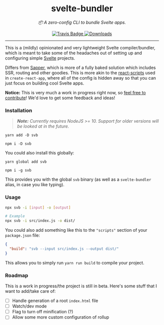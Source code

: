 <div align="center" margin="0 auto 20px">
    <h1>svelte-bundler</h1>
    <p style="font-style: italic;">📦 A zero-config CLI to bundle Svelte apps.</p>
    <div>
        <a href='https://travis-ci.org/himynameisdave/svb'>
            <img src="https://api.travis-ci.org/himynameisdave/svb.svg?branch=master" alt="Travis Badge" />
        </a>
        <!-- <a href='https://coveralls.io/github/himynameisdave/svb?branch=master'>
            <img src='https://coveralls.io/repos/github/himynameisdave/svb/badge.svg?branch=master' alt='Coverage Status' />
        </a> -->
        <a href="https://www.npmjs.com/package/svb">
            <img src="https://img.shields.io/npm/dt/svb.svg" alt="Downloads">
        </a>
    </div>
</div>

---

This is a (mildly) opinionated and very lightweight Svelte compiler/bundler, which is meant to take some of the headaches out of setting up and configuring simple [Svelte](https://svelte.dev/) projects.

Differs from [Sapper](https://sapper.svelte.dev), which is more of a fully baked solution which includes SSR, routing and other goodies. This is more akin to the [react-scripts](https://github.com/facebook/create-react-app/tree/master/packages/react-scripts) used in `create-react-app`, where all of the config is hidden away so that you can just focus on building cool Svelte apps.

**Notice:** This is very much a work in progress right now, so [feel free to contribute](https://github.com/himynameisdave/svb/blob/master/.github/CONTRIBUTING.md)! We'd love to get some feedback and ideas!

### Installation

> _**Note:** Currently requires NodeJS >= 10. Support for older versions will be looked at in the future._

```
yarn add -D svb

npm i -D svb
```

You could also install this globally:

```
yarn global add svb

npm i -g svb
```

This provides you with the global `svb` binary (as well as a `svelte-bundler` alias, in case you like typing).

### Usage

```bash
npx svb -i [input] -o [output]

# Example
npx svb -i src/index.js -o dist/
```

You could also add something like this to the `"scripts"` section of your `package.json` file:

```json
{
  "build": "svb --input src/index.js --output dist/"
}
```

This allows you to simply run `yarn run build` to compile your project.

### Roadmap

This is a work in progress/the project is still in beta. Here's some stuff that I want to add/take care of:

- [ ] Handle generation of a root `index.html` file
- [ ] Watch/dev mode
- [ ] Flag to turn off minification (?)
- [ ] Allow some more custom configuration of rollup
